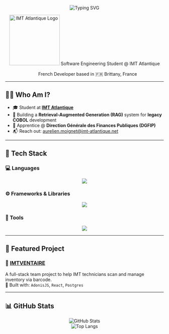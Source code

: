 <p align="center">
  <img src="https://readme-typing-svg.herokuapp.com?font=Syne&size=32&duration=2500&pause=1000&center=true&vCenter=true&width=600&height=60&lines=👋+Hi+!+I'm+Aurélien+Moignet;I'+m+passionate+on+Software+💻" alt="Typing SVG" />
</p>

<div align="center">
  <img src="https://upload.wikimedia.org/wikipedia/commons/6/67/IMT_Atlantique_logo.png" alt="IMT Atlantique Logo" height="160" /> Software Engineering Student @ IMT Atlantique
</div>

<p align="center">
  <img src="https://flagcdn.com/fr.svg" height="16"/> French Developer based in 🇫🇷 Brittany, France
</p>

---

## 👨‍💻 Who Am I?

- 🎓 Student at [**IMT Atlantique**](https://www.imt-atlantique.fr)
- 🧠 Building a **Retrieval-Augmented Generation (RAG)** system for **legacy COBOL** development
- 💼 Apprentice @ **Direction Générale des Finances Publiques (DGFIP)**
- 📬 Reach out: [aurelien.moignet@imt-atlantique.net](mailto:aurelien.moignet@imt-atlantique.net)

---

## 🚀 Tech Stack

### 💻 Languages
<p align="center">
  <img src="https://skillicons.dev/icons?i=python,js,ts,html,css,php,java,cpp,c" />
</p>

### ⚙️ Frameworks & Libraries
<p align="center">
  <img src="https://skillicons.dev/icons?i=react,reactnative,nodejs,angular,qt,adonisjs" />
</p>

### 🧰 Tools
<p align="center">
  <img src="https://skillicons.dev/icons?i=vscode,git,docker,postman,figma,github,notion" />
</p>

---

## 📂 Featured Project

### 🔗 [IMTVENTAIRE](#)
A full-stack team project to help IMT technicians scan and manage inventory via barcode.  
🔧 Built with: `AdonisJS`, `React`, `Postgres`

---

## 📊 GitHub Stats

<p align="center">
  <img src="https://github-readme-stats.vercel.app/api?username=aurelien2247&show_icons=true&theme=tokyonight" alt="GitHub Stats" />
  <br />
  <img src="https://github-readme-stats.vercel.app/api/top-langs/?username=aurelien2247&layout=compact&theme=tokyonight" alt="Top Langs" />
</p>
